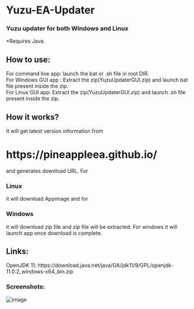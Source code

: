 # Yuzu-EA-Updater

<h3>Yuzu updater for both  Windows and Linux</h3>

*Requires Java.
<br/>
<h2>How to use:</h2>
For command line app: launch the bat or .sh file in root DIR.<br /> 
For Windows GUI app : Extract the zip(YuzuUpdaterGUI.zip) and launch bat file present inside the zip.<br />
For Linux GUI app: Extract the zip(YuzuUpdaterGUI.zip) and launch .sh file present inside the zip.
<br/>
<h2> How it works?</h2>
  It will get latest version information from <h1>https://pineappleea.github.io/</h1> and generates download URL. For <h3>Linux</h3> it will download Appimage and for <h3>Windows</h3> it will download zip file and zip file will be extracted. For windows it will launch app once download is complete.
<br/>
<h2>Links:</h2>
OpenJDK 11: https://download.java.net/java/GA/jdk11/9/GPL/openjdk-11.0.2_windows-x64_bin.zip

<h3>Screenshots:</h3>

![image](https://github.com/udayakumarwk/Yuzu-EA-Updater/assets/23242637/a562aac3-b767-4b36-9b7c-567047796a32)
